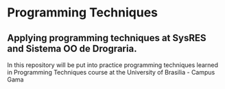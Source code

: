 # Programming Techniques

Applying programming techniques at SysRES and Sistema OO de Drograria.
-------------------------------------------------------

In this repository will be put into practice programming techniques learned in Programming Techniques course at the University of Brasilia - Campus Gama
